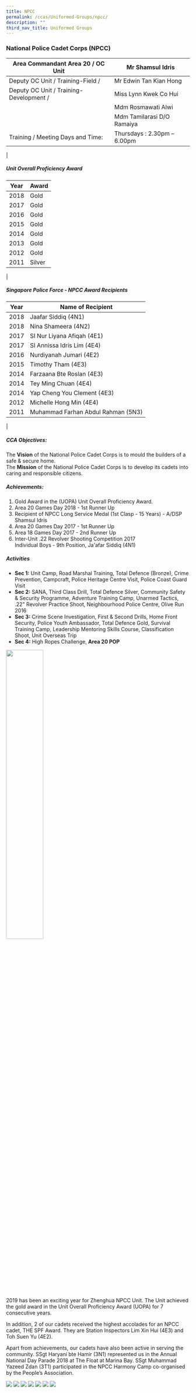 ```yaml
---
title: NPCC
permalink: /ccas/Uniformed-Groups/npcc/
description: ""
third_nav_title: Uniformed Groups
---
```

### National Police Cadet Corps (NPCC)

| Area Commandant Area 20 / OC Unit | Mr Shamsul Idris |
|---|---|
| Deputy OC Unit / Training-Field /  | Mr Edwin Tan Kian Hong |
| Deputy OC Unit / Training-Development /  | Miss Lynn Kwek Co Hui |
|  | Mdm Rosmawati Alwi |
|  | Mdm Tamilarasi D/O Ramaiya |
| Training / Meeting Days and Time: | Thursdays : 2.30pm – 6.00pm |
|

##### Unit Overall Proficiency Award

| Year | Award |
|---|---|
| 2018 | Gold |
| 2017 | Gold |
| 2016 | Gold |
| 2015 | Gold |
| 2014 | Gold |
| 2013 | Gold |
| 2012 | Gold |
| 2011 | Silver |
|

##### Singapore Police Force - NPCC Award Recipients

| Year | Name of Recipient |
|---|---|
| 2018 | Jaafar Siddiq (4N1) |
| 2018 | Nina Shameera (4N2) |
| 2017 | SI Nur Liyana Afiqah (4E1) |
| 2017 | SI Annissa Idris Lim (4E4) |
| 2016 | Nurdiyanah Jumari (4E2) |
| 2015 | Timothy Tham (4E3) |
| 2014 | Farzaana Bte Roslan (4E3) |
| 2014 | Tey Ming Chuan (4E4) |
| 2014 | Yap Cheng You Clement (4E3) |
| 2012 | Michelle Hong Min (4E4) |
| 2011 | Muhammad Farhan Abdul Rahman (5N3) |
|

##### CCA Objectives:

The **Vision** of the National Police Cadet Corps is to mould the builders of a safe & secure home. <br>
The **Mission** of the National Police Cadet Corps is to develop its cadets into caring and responsible citizens.

##### Achievements:

1.  Gold Award in the (UOPA) Unit Overall Proficiency Award.
2.  Area 20 Games Day 2018 - 1st Runner Up
3.  Recipient of NPCC Long Service Medal (1st Clasp - 15 Years) - A/DSP Shamsul Idris
4.  Area 20 Games Day 2017 - 1st Runner Up
5.  Area 18 Games Day 2017 - 2nd Runner Up
6.  Inter-Unit .22 Revolver Shooting Competition 2017  
    Individual Boys - 9th Position, Ja'afar Siddiq (4N1)
		
##### Activities

*   **Sec 1:** Unit Camp, Road Marshal Training, Total Defence (Bronze), Crime Prevention, Campcraft, Police Heritage Centre Visit, Police Coast Guard Visit
*   **Sec 2:** SANA, Third Class Drill, Total Defence Silver, Community Safety & Security Programme, Adventure Training Camp, Unarmed Tactics, .22" Revolver Practice Shoot, Neighbourhood Police Centre, Olive Run 2016
*   **Sec 3:** Crime Scene Investigation, First & Second Drills, Home Front Security, Police Youth Ambassador, Total Defence Gold, Survival Training Camp, Leadership Mentoring Skills Course, Classification Shoot, Unit Overseas Trip
*   **Sec 4:** High Ropes Challenge, **Area 20 POP**

<img src="/images/npcc%20ndp%202018%20pop.jpg" 
     style="width:45%">
		 
2019 has been an exciting year for Zhenghua NPCC Unit. The Unit achieved the gold award in the Unit Overall Proficiency Award (UOPA) for 7 consecutive years.

In addition, 2 of our cadets received the highest accolades for an NPCC cadet, THE SPF Award. They are Station Inspectors Lim Xin Hui (4E3) and Toh Suen Yu (4E2).

Apart from achievements, our cadets have also been active in serving the community. SSgt Haryani bte Hamir (3N1) represented us in the Annual National Day Parade 2018 at The Float at Marina Bay. SSgt Muhammad Yazeed Zdan (3T1) participated in the NPCC Harmony Camp co-organised by the People’s Association.

![](/images/npcc%201a.jpg)
![](/images/npcc%202.jpg)
![](/images/npcc%203.jpg)
![](/images/npcc%204.jpg)
![](/images/npcc%205.jpg)
![](/images/npcc%206.jpg)
![](/images/npcc%207.jpg)